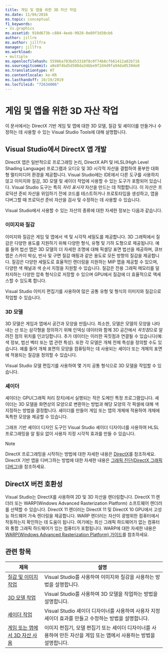 ```yaml
---
title: 게임 및 앱을 위한 3D 자산 작업
ms.date: 11/04/2016
ms.topic: conceptual
f1_keywords:
- vs.graphics
ms.assetid: 910d673b-c884-4eeb-9928-0e89f3d38cb6
author: jillre
ms.author: jillfra
manager: jillfra
ms.workload:
- multiple
ms.openlocfilehash: 55986a703bd53318f8c0f74b8cf661412a82b716
ms.sourcegitcommit: a8e8f4bd5d508da34bbe9f2d4d9fa94da0539de0
ms.translationtype: HT
ms.contentlocale: ko-KR
ms.lasthandoff: 10/19/2019
ms.locfileid: "72634006"
---
```

# <a name="work-with-3d-assets-for-games-and-apps"></a>게임 및 앱을 위한 3D 자산 작업

이 문서에서는 DirectX 기반 게임 및 앱에 대한 3D 모델, 질감 및 셰이더를 만들거나 수정하는 데 사용할 수 있는 Visual Studio Tools에 대해 설명합니다.

## <a name="directx-app-development-in-visual-studio"></a>Visual Studio에서 DirectX 앱 개발

DirectX 앱은 일반적으로 프로그래밍 논리, DirectX API 및 HLSL(High Level Shading Language) 프로그램과 오디오 및 3D 시각적 자산을 결합하여 풍부한 대화형 멀티미디어 환경을 제공합니다. Visual Studio에는 IDE에서 다른 도구를 사용하지 않고 이미지와 질감, 3D 모델 및 셰이더 작업에 사용할 수 있는 도구가 포함되어 있습니다. Visual Studio 도구는 특히 *자리 표시자* 자산을 만드는 데 적합합니다. 이 자산은 프로덕션 준비 자산을 위임하기 전에 코드를 테스트하거나 프로토타입을 생성하고, 앱을 디버그할 때 프로덕션 준비 자산을 검사 및 수정하는 데 사용할 수 있습니다.

Visual Studio에서 사용할 수 있는 자산의 종류에 대한 자세한 정보는 다음과 같습니다.

### <a name="images-and-textures"></a>이미지와 질감

이미지와 질감은 게임 및 앱에서 색 및 시각적 세밀도를 제공합니다. 3D 그래픽에서 질감은 다양한 용도를 지원하기 위해 다양한 형식, 유형 및 기하 도형으로 제공됩니다. 예를 들어 법선 맵은 3D 모델의 더 자세한 조명에 대해 픽셀당 표면 법선을 제공하며, 큐브 맵은 스카이 박싱, 반사 및 구면 질감 매핑과 같은 용도로 모든 방향의 질감을 제공합니다. 질감은 다양한 세밀도로 효율적인 렌더링을 지원하는 MIP 맵을 제공할 수 있으며, 다양한 색 채널과 색 순서 지정을 지원할 수 있습니다. 질감은 전용 그래픽 메모리를 덜 차지하는 다양한 압축 형식으로 저장할 수 있으며 GPU에서 질감에 더 효율적으로 액세스할 수 있도록 합니다.

Visual Studio 이미지 편집기를 사용하여 많은 공통 유형 및 형식의 이미지와 질감으로 작업할 수 있습니다.

### <a name="3d-models"></a>3D 모델

3D 모델은 게임과 앱에서 공간과 모양을 만듭니다. 최소한, 모델은 모델의 모양을 나타내는 선 또는 삼각형을 정의하기 위해 인덱싱 데이터와 함께 3D 공간에서 *꼭짓점*으로 알려진 점의 위치를 인코딩합니다. 추가 데이터는 이러한 꼭짓점과 연결될 수 있습니다(예: 색 정보, 법선 벡터 또는 앱 관련 특성). 또한 각 모델은 개체 전체 특성을 정의할 수도 있습니다. 예를 들어 개체 표면의 모양을 컴퓨팅하는 데 사용되는 셰이더 또는 개체의 표면에 적용되는 질감을 정의할 수 있습니다.

Visual Studio 모델 편집기를 사용하여 몇 가지 공통 형식으로 3D 모델을 작업할 수 있습니다.

### <a name="shaders"></a>셰이더

셰이더는 GPU(그래픽 처리 장치)에서 실행되는 작은 도메인 특정 프로그램입니다. 셰이더는 3D 모델을 화면상의 모양으로 변환하는 방법과 해당 모양의 각 픽셀에 대해 색 지정하는 방법을 결정합니다. 셰이더를 만들어 게임 또는 앱의 개체에 적용하여 개체에 독특한 모양을 제공할 수 있습니다.

그래프 기반 셰이더 디자인 도구인 Visual Studio 셰이더 디자이너를 사용하여 HLSL 프로그래밍을 알 필요 없이 사용자 지정 시각적 효과를 만들 수 있습니다.

> [!NOTE]
> DirectX 프로그래밍을 시작하는 방법에 대한 자세한 내용은 [DirectX](http://go.microsoft.com/fwlink/p/?LinkId=224633)를 참조하세요. DirectX 기반 앱을 디버그하는 방법에 대한 자세한 내용은 [그래픽 진단(DirectX 그래픽 디버그)](../debugger/graphics/visual-studio-graphics-diagnostics.md)을 참조하세요.

## <a name="directx-version-compatibility"></a>DirectX 버전 호환성

Visual Studio는 DirectX를 사용하여 2D 및 3D 자산을 렌더링합니다. DirectX 11 렌더러 또는 WARP(Windows Advanced Rasterization Platform) 소프트웨어 렌더러를 선택할 수 있습니다. DirectX 11 렌더러는 DirectX 11 및 DirectX 10 GPU에서 고성능 하드웨어 가속 렌더링을 제공합니다. WARP 렌더러는 자산이 광범위한 컴퓨터에서 작동하는지 확인하는 데 도움이 됩니다. 여기에는 최신 그래픽 하드웨어가 없는 컴퓨터와 통합 그래픽 하드웨어가 있는 컴퓨터가 포함됩니다. WARP에 대한 자세한 내용은 [WARP(Windows Advanced Rasterization Platform) 가이드](http://go.microsoft.com/fwlink/p/?LinkId=224634)를 참조하세요.

## <a name="related-topics"></a>관련 항목

|제목|설명|
|-----------|-----------------|
|[질감 및 이미지 작업](../designers/working-with-textures-and-images.md)|Visual Studio를 사용하여 이미지와 질감을 사용하는 방법을 설명합니다.|
|[3D 모델 작업](../designers/working-with-3-d-models.md)|Visual Studio를 사용하여 3D 모델을 작업하는 방법을 설명합니다.|
|[셰이더 작업](../designers/working-with-shaders.md)|Visual Studio 셰이더 디자이너를 사용하여 사용자 지정 셰이더 효과를 만들고 수정하는 방법을 설명합니다.|
|[게임 또는 앱에서 3D 자산 사용](../designers/using-3-d-assets-in-your-game-or-app.md)|이미지 편집기, 모델 편집기 또는 셰이더 디자이너를 사용하여 만든 자산을 게임 또는 앱에서 사용하는 방법을 설명합니다.|